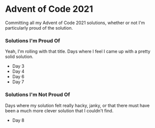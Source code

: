 # Advent of Code 2021

Committing all my Advent of Code 2021 solutions, whether or not I'm particularly proud of the solution.

### Solutions I'm Proud Of

Yeah, I'm rolling with that title. Days where I feel I came up with a pretty solid solution.

- Day 3
- Day 4
- Day 6
- Day 7

### Solutions I'm Not Proud Of

Days where my solution felt really hacky, janky, or that there must have been a much more clever solution that I couldn't find.

- Day 8